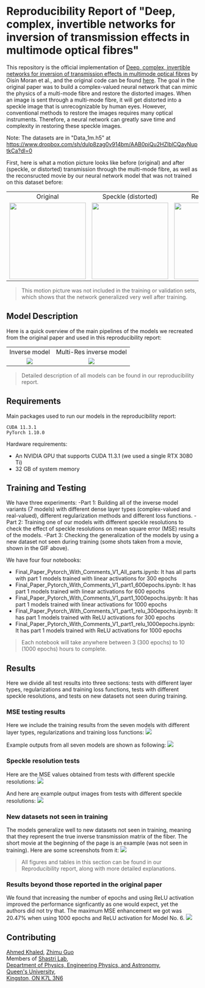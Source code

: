 # Reproducibility Report of "Deep, complex, invertible networks for inversion of transmission effects in multimode optical fibres"

This repository is the official implementation of [Deep, complex, invertible networks for inversion of transmission effects in multimode optical fibres](https://papers.nips.cc/paper/2018/hash/148510031349642de5ca0c544f31b2ef-Abstract.html) by Oisín Moran et al., and the original code can be found <a href="https://github.com/rodms/opticalfibreml" target="_blank">here</a>. The goal in the original paper was to build a complex-valued neural network that can mimic the physics of a multi-mode fibre and restore the distorted images. When an image is sent through a multi-mode fibre, it will get distorted into a speckle image that is unrecognizable by human eyes. However, conventional methods to restore the images requires many optical instruments. Therefore, a neural network can greatly save time and complexity in restoring these speckle images.

Note: The datasets are in "Data_1m.h5" at https://www.dropbox.com/sh/dulp8zag0v914bm/AAB0piQu2HZlblCQayNuptkCa?dl=0

First, here is what a motion picture looks like before (original) and after (speckle, or distorted) transmission through the multi-mode fibre, as well as the reconsructed movie by our neural network model that was not trained on this dataset before:

<table>
<tr>
  <td align="center">Original</td>
  <td align="center">Speckle (distorted)</td>
  <td align="center">Reconstructed</td>
</tr>
  <tr>
    <td align="center"><img src=/Reproducibility_report/gifs/orig_punc.gif width="200" height="200"></td>
    <td align="center"><img src=/Reproducibility_report/gifs/1m_112x112_punc_speckles.gif width="200" height="200"></td>
    <td align="center"><img src=/Reproducibility_report/gifs/punc_Complex_L2_reg_epoch_300_lamb_0.03.gif width="200" height="200"></td>
  </tr>
</table>

>This motion picture was not included in the training or validation sets, which shows that the network generalized very well after training.

## Model Description

Here is a quick overview of the main pipelines of the models we recreated from the original paper and used in this reproducibility report:

<table>
<tr>
  <td align="center">Inverse model</td>
  <td align="center">Multi-Res inverse model</td>
</tr>
  <tr>
    <td align="center"><img src=/Reproducibility_report/figures/Inverse_model_updated.PNG></td>
    <td align="center"><img src=/Reproducibility_report/figures/multi-res.PNG></td>
  </tr>
</table>

> Detailed description of all models can be found in our reproducibility report.

## Requirements

Main packages used to run our models in the reproducibility report:

```
CUDA 11.3.1
PyTorch 1.10.0
```
Hardware requirements:

<ul>
  <li>An NVIDIA GPU that supports CUDA 11.3.1 (we used a single RTX 3080 Ti)</li>
  <li>32 GB of system memory</li>
</ul>

## Training and Testing

We have three experiments:
-Part 1: Building all of the inverse model variants (7 models) with different dense layer types (complex-valued and real-valued), different regularization methods and different loss functions. 
-Part 2: Training one of our models with different speckle resolutions to check the effect of speckle resolutions on mean square error (MSE) results of the models.
-Part 3: Checking the generalization of the models by using a new dataset not seen during training (some shots taken from a movie, shown in the GIF above).

We have four four notebooks:
<ul>
  <li>Final_Paper_Pytorch_With_Comments_V1_All_parts.ipynb: It has all parts with part 1 models trained with linear activations for 300 epochs</li>
  <li>Final_Paper_Pytorch_With_Comments_V1_part1_600epochs.ipynb: It has part 1 models trained with linear activations for 600 epochs</li>
  <li>Final_Paper_Pytorch_With_Comments_V1_part1_1000epochs.ipynb: It has part 1 models trained with linear activations for 1000 epochs</li>
  <li>Final_Paper_Pytorch_With_Comments_V1_part1_relu_300epochs.ipynb: It has part 1 models trained with ReLU activations for 300 epochs</li>
  <li>Final_Paper_Pytorch_With_Comments_V1_part1_relu_1000epochs.ipynb: It has part 1 models trained with ReLU activations for 1000 epochs</li>  
</ul>

>Each notebook will take anywhere between 3 (300 epochs) to 10 (1000 epochs) hours to complete.

## Results

Here we divide all test results into three sections: tests with different layer types, regularizations and training loss functions, tests with different speckle resolutions, and tests on new datasets not seen during training.

### MSE testing results 
Here we include the training results from the seven models with different layer types, regularizations and training loss functions:
<img src=/Reproducibility_report/figures/Table4.PNG>

Example outputs from all seven models are shown as following:
<img src=/Reproducibility_report/figures/regularization_fig.PNG>


### Speckle resolution tests
Here are the MSE values obtained from tests with different speckle resolutions:
<img src=/Reproducibility_report/figures/Table6.PNG>

And here are example output images from tests with different speckle resolutions:
<img src=/Reproducibility_report/figures/multi-res_fig.PNG>

### New datasets not seen in training
The models generalize well to new datasets not seen in training, meaning that they represent the true inverse transmission matrix of the fiber. The short movie at the beginning of the page is an example (was not seen in training).
Here are some screenshots from it:
<img src=/Reproducibility_report/figures/still_shot.PNG>
> All figures and tables in this section can be found in our Reproducibility report, along with more detailed explanations.

### Results beyond those reported in the original paper
We found that increasing the number of epochs and using ReLU activation improved the performance signficantly as one would expect, yet the authors did not try that. The maximum MSE enhancement we got was 20.47% when using 1000 epochs and ReLU activation for Model No. 6.
<img src=/Reproducibility_report/figures/extra.PNG>


## Contributing
<a href="https://github.com/ahmed6795" target="_blank">Ahmed Khaled</a>, <a href="https://github.com/ZhimuG" target="_blank">Zhimu Guo</a>   \
Members of <a href="https://www.queensu.ca/physics/shastrilab/" target="_blank">Shastri Lab</a>,  \
<a href="https://www.queensu.ca/physics/" target="_blank">Department of Physics, Engineering Physics, and Astronomy</a>,  \
<a href="https://www.queensu.ca/" target="_blank">Queen's University</a>,  \
<a href="https://www.google.ca/maps/place/Queen's+University/@44.2252795,-76.4973299,17z/data=!3m1!4b1!4m5!3m4!1s0x4cd2ab0fccd925e9:0x268a8a4f5c257211!8m2!3d44.2252795!4d-76.4951412?hl=en" target="_blank">Kingston, ON K7L 3N6</a>
